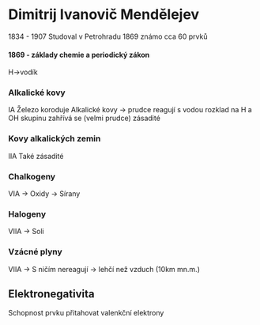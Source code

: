 # Dimitrij Ivanovič Mendělejev
1834 - 1907
Studoval v Petrohradu 
1869 známo cca 60 prvků

#### 1869 - základy chemie a periodický zákon


H->vodík

### Alkalické kovy
IA
Železo koroduje
Alkalické kovy -> prudce reagují s vodou
rozklad na H a OH skupinu
zahřívá se (velmi prudce)
zásadité

### Kovy alkalických zemin
IIA
Také zásadité
### Chalkogeny
VIA
-> Oxidy
-> Sírany
### Halogeny
VIIA
-> Soli

### Vzácné plyny
VIIA
-> S ničím nereagují
-> lehčí než vzduch (10km mn.m.)

## Elektronegativita
Schopnost prvku přitahovat valenkční elektrony

